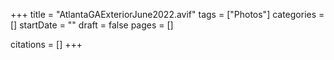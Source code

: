 +++
title = "AtlantaGAExteriorJune2022.avif"
tags = ["Photos"]
categories = []
startDate = ""
draft = false
pages = []

citations = []
+++
